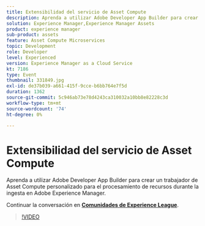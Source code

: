 ```yaml
---
title: Extensibilidad del servicio de Asset Compute
description: Aprenda a utilizar Adobe Developer App Builder para crear un trabajador de Asset Compute personalizado para el procesamiento de recursos durante la ingesta en Adobe Experience Manager. Esta sesión se entregó como parte del evento de contenido de Adobe Developers Live.
solution: Experience Manager,Experience Manager Assets
product: experience manager
sub-product: assets
feature: Asset Compute Microservices
topic: Development
role: Developer
level: Experienced
version: Experience Manager as a Cloud Service
kt: 7186
type: Event
thumbnail: 331849.jpg
exl-id: de37b039-a661-415f-9cce-b6bb764e7f5d
duration: 1362
source-git-commit: 5c946ab73e78d4243ca310032a10bb8e82228c3d
workflow-type: tm+mt
source-wordcount: '74'
ht-degree: 0%

---
```


# Extensibilidad del servicio de Asset Compute

Aprenda a utilizar Adobe Developer App Builder para crear un trabajador de Asset Compute personalizado para el procesamiento de recursos durante la ingesta en Adobe Experience Manager.

Continuar la conversación en **[Comunidades de Experience League](https://adobe.ly/36Yd3v6)**.

>[!VIDEO](https://video.tv.adobe.com/v/331849/?quality=12&learn=on&hidetitle=true)
